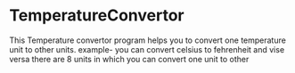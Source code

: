 # TemperatureConvertor
This Temperature convertor program helps you to convert one temperature unit to other units.
example- you can convert celsius to fehrenheit and vise versa 
there are 8 units in which you can convert one unit to other 
